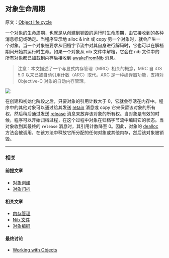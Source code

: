## 对象生命周期

原文：[Object life cycle](https://developer.apple.com/library/archive/documentation/General/Conceptual/DevPedia-CocoaCore/ObjectLifeCycle.html#//apple_ref/doc/uid/TP40008195-CH55-SW1)

一个对象的生命周期，也就是从创建到销毁的运行时生命周期，由它接收到的各种消息标记或确定。当程序显示地 alloc & init 或 copy 另一个对象时，就会产生一个对象。当一个对象被要求从归档字节流中对其自身进行解码时，它也可以在解档期间开始其运行时生命。如果一个对象从 nib 文件中解档，它会在 nib 文件中的所有对象都已加载到内存后接收到 [awakeFromNib](https://developer.apple.com/documentation/objectivec/nsobject/1402907-awakefromnib) 消息。

> 注意：本文描述了一个与显式内存管理（MRC）相关的概念，MRC 自 iOS 5.0 以来已被自动引用计数（ARC）取代。ARC 是一种编译器功能，支持对 Objective-C 对象的自动内存管理。

![](https://gitee.com/junteng/images/raw/master/img/20220110001803.png)

在创建和初始化阶段之后，只要对象的引用计数大于 0，它就会存活在内存中。程序中的其他对象可以通过给其发送 [retain](https://developer.apple.com/library/archive/documentation/LegacyTechnologies/WebObjects/WebObjects_3.5/Reference/Frameworks/ObjC/Foundation/Protocols/NSObject/Description.html#//apple_ref/occ/intfm/NSObject/retain) 消息或 copy 它来保留该对象的所有权，然后稍后通过发送 [release](https://developer.apple.com/library/archive/documentation/LegacyTechnologies/WebObjects/WebObjects_3.5/Reference/Frameworks/ObjC/Foundation/Protocols/NSObject/Description.html#//apple_ref/occ/intfm/NSObject/release) 消息来放弃该对象的所有权。当对象是有效的时候，程序可以开始归档过程，在这个过程中对象在归档字节流中编码它的状态。当对象收到其最终的 `release` 消息时，其引用计数降至 0。因此，对象的 [dealloc](https://developer.apple.com/library/archive/documentation/LegacyTechnologies/WebObjects/WebObjects_3.5/Reference/Frameworks/ObjC/Foundation/Classes/NSObject/Description.html#//apple_ref/occ/instm/NSObject/dealloc) 方法会被调用，在该方法中释放它所分配的任何对象或其他内存，然后该对象被销毁。

---

### 相关

#### 前提文章

* [对象创建](https://github.com/teney97/iOS-CocoaCoreCompetencies-Chinese/blob/main/Content/对象创建.md)
* [对象归档](https://github.com/teney97/iOS-CocoaCoreCompetencies-Chinese/blob/main/Content/对象归档.md)

#### 相关文章

- [内存管理](https://github.com/teney97/iOS-CocoaCoreCompetencies-Chinese/blob/main/Content/内存管理.md)
- [Nib 文件](https://github.com/teney97/iOS-CocoaCoreCompetencies-Chinese/blob/main/Content/Nib文件.md)
- [对象编码](https://github.com/teney97/iOS-CocoaCoreCompetencies-Chinese/blob/main/Content/对象编码.md)

#### 最终讨论

* [Working with Objects](https://developer.apple.com/library/archive/documentation/Cocoa/Conceptual/ProgrammingWithObjectiveC/WorkingwithObjects/WorkingwithObjects.html#//apple_ref/doc/uid/TP40011210-CH4)